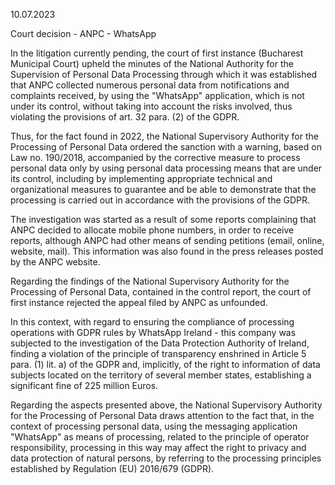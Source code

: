10.07.2023

Court decision - ANPC - WhatsApp

In the litigation currently pending, the court of first instance (Bucharest Municipal Court) upheld the minutes of the National Authority for the Supervision of Personal Data Processing through which it was established that ANPC collected numerous personal data from notifications and complaints received, by using the "WhatsApp" application, which is not under its control, without taking into account the risks involved, thus violating the provisions of art. 32 para. (2) of the GDPR.

Thus, for the fact found in 2022, the National Supervisory Authority for the Processing of Personal Data ordered the sanction with a warning, based on Law no. 190/2018, accompanied by the corrective measure to process personal data only by using personal data processing means that are under its control, including by implementing appropriate technical and organizational measures to guarantee and be able to demonstrate that the processing is carried out in accordance with the provisions of the GDPR.

The investigation was started as a result of some reports complaining that ANPC decided to allocate mobile phone numbers, in order to receive reports, although ANPC had other means of sending petitions (email, online, website, mail). This information was also found in the press releases posted by the ANPC website.

Regarding the findings of the National Supervisory Authority for the Processing of Personal Data, contained in the control report, the court of first instance rejected the appeal filed by ANPC as unfounded.

In this context, with regard to ensuring the compliance of processing operations with GDPR rules by WhatsApp Ireland - this company was subjected to the investigation of the Data Protection Authority of Ireland, finding a violation of the principle of transparency enshrined in Article 5 para. (1) lit. a) of the GDPR and, implicitly, of the right to information of data subjects located on the territory of several member states, establishing a significant fine of 225 million Euros.

Regarding the aspects presented above, the National Supervisory Authority for the Processing of Personal Data draws attention to the fact that, in the context of processing personal data, using the messaging application "WhatsApp" as means of processing, related to the principle of operator responsibility, processing in this way may affect the right to privacy and data protection of natural persons, by referring to the processing principles established by Regulation (EU) 2016/679 (GDPR).
